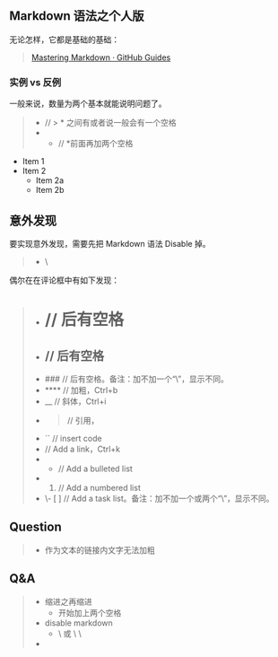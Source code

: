
## Markdown 语法之个人版

无论怎样，它都是基础的基础：
> [Mastering Markdown · GitHub Guides](https://guides.github.com/features/mastering-markdown/)

### 实例 vs 反例
一般来说，数量为两个基本就能说明问题了。

> * // > * 之间有或者说一般会有一个空格
> * 
>   * // *前面再加两个空格

* Item 1
* Item 2
  * Item 2a
  * Item 2b

## 意外发现
要实现意外发现，需要先把 Markdown 语法 Disable 掉。
> * \

偶尔在在评论框中有如下发现：
> * # // 后有空格
> * ## // 后有空格
> * \### // 后有空格。备注：加不加一个“\”，显示不同。
> * **** // 加粗，Ctrl+b
> * __ // 斜体，Ctrl+i
> * > // 引用，
> * `` // insert code
> * [](url) // Add a link，Ctrl+k
> * - // Add a bulleted list
> * 1. // Add a numbered list
> * \\- [ ] // Add a task list。备注：加不加一个或两个“\”，显示不同。



## Question
> * 作为文本的链接内文字无法加粗

## Q&A 
> * 缩进之再缩进
>   * 开始加上两个空格
> * disable markdown
>   * \ 或 \ \
> * 

